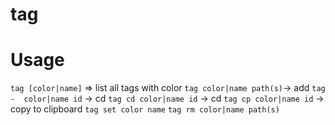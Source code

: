# tag 

# Usage
`tag [color|name]` => list all tags with color
`tag color|name path(s)`-> add
`tag -  color|name id` -> cd
`tag cd color|name id` -> cd
`tag cp color|name id` -> copy to clipboard
`tag set color name`
`tag rm color|name path(s)`
